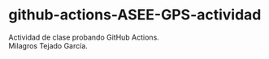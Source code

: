 # github-actions-ASEE-GPS-actividad
Actividad de clase probando GitHub Actions. <br>
Milagros Tejado García.
